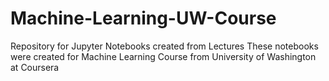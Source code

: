 # Machine-Learning-UW-Course
Repository for Jupyter Notebooks created from Lectures
These notebooks were created for Machine Learning Course from University of Washington at Coursera
